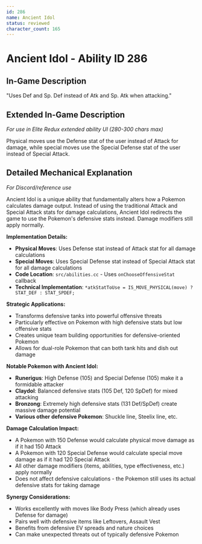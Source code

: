 ```yaml
---
id: 286
name: Ancient Idol
status: reviewed
character_count: 165
---
```


# Ancient Idol - Ability ID 286

## In-Game Description
"Uses Def and Sp. Def instead of Atk and Sp. Atk when attacking."

## Extended In-Game Description
*For use in Elite Redux extended ability UI (280-300 chars max)*

Physical moves use the Defense stat of the user instead of Attack for damage, while special moves use the Special Defense stat of the user instead of Special Attack. 

## Detailed Mechanical Explanation
*For Discord/reference use*

Ancient Idol is a unique ability that fundamentally alters how a Pokemon calculates damage output. Instead of using the traditional Attack and Special Attack stats for damage calculations, Ancient Idol redirects the game to use the Pokemon's defensive stats instead. Damage modifiers still apply normally.

**Implementation Details:**
- **Physical Moves**: Uses Defense stat instead of Attack stat for all damage calculations
- **Special Moves**: Uses Special Defense stat instead of Special Attack stat for all damage calculations
- **Code Location**: `src/abilities.cc` - Uses `onChooseOffensiveStat` callback
- **Technical Implementation**: `*atkStatToUse = IS_MOVE_PHYSICAL(move) ? STAT_DEF : STAT_SPDEF;`

**Strategic Applications:**
- Transforms defensive tanks into powerful offensive threats
- Particularly effective on Pokemon with high defensive stats but low offensive stats
- Creates unique team building opportunities for defensive-oriented Pokemon
- Allows for dual-role Pokemon that can both tank hits and dish out damage

**Notable Pokemon with Ancient Idol:**
- **Runerigus**: High Defense (105) and Special Defense (105) make it a formidable attacker
- **Claydol**: Balanced defensive stats (105 Def, 120 SpDef) for mixed attacking
- **Bronzong**: Extremely high defensive stats (131 Def/SpDef) create massive damage potential
- **Various other defensive Pokemon**: Shuckle line, Steelix line, etc.

**Damage Calculation Impact:**
- A Pokemon with 150 Defense would calculate physical move damage as if it had 150 Attack
- A Pokemon with 120 Special Defense would calculate special move damage as if it had 120 Special Attack
- All other damage modifiers (items, abilities, type effectiveness, etc.) apply normally
- Does not affect defensive calculations - the Pokemon still uses its actual defensive stats for taking damage

**Synergy Considerations:**
- Works excellently with moves like Body Press (which already uses Defense for damage)
- Pairs well with defensive items like Leftovers, Assault Vest
- Benefits from defensive EV spreads and nature choices
- Can make unexpected threats out of typically defensive Pokemon